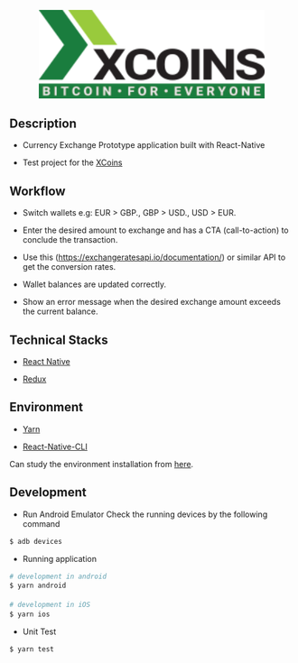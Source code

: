 <p align="center">
  <img src="/src/assets/logo-main.png" width="400" alt="XCoins Logo" />
</p>
   

## Description

* Currency Exchange Prototype application built with React-Native

* Test project for the [XCoins](https://xcoins.io/)

## Workflow

* Switch wallets e.g: EUR > GBP., GBP > USD., USD > EUR.

* Enter the desired amount to exchange and has a CTA (call-to-action) to conclude the transaction.

* Use this (https://exchangeratesapi.io/documentation/) or similar API to get the conversion rates.

* Wallet balances are updated correctly.

* Show an error message when the desired exchange amount exceeds the current balance.

## Technical Stacks

* [React Native](https://reactnative.dev/)

* [Redux](https://redux.js.org/)

## Environment

* [Yarn](https://yarnpkg.com/)

* [React-Native-CLI](https://www.npmjs.com/package/react-native-cli)

Can study the environment installation from [here](https://reactnative.dev/docs/environment-setup).


## Development

* Run Android Emulator
Check the running devices by the following command
```bash
$ adb devices
```

* Running application
```bash
# development in android
$ yarn android

# development in iOS
$ yarn ios
```

* Unit Test
```bash
$ yarn test
```
